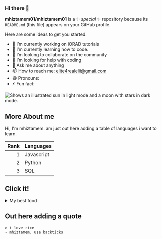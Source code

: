 ### Hi there 👋

**mhiztamem01/mhiztamem01** is a ✨ _special_ ✨ repository because its `README.md` (this file) appears on your GitHub profile.

Here are some ideas to get you started:

- 🔭 I’m currently working on iORAD tutorials
- 🌱 I’m currently learning how to code.
- 👯 I’m looking to collaborate on the community
- 🤔 I’m looking for help with coding
- 💬 Ask me about anything
- 📫 How to reach me: elite4realelii@gmail.com 
- 😄 Pronouns: 
- ⚡ Fun fact:

<picture>
  <source media="(prefers-color-scheme: dark)" srcset="https://user-images.githubusercontent.com/25423296/163456776-7f95b81a-f1ed-45f7-b7ab-8fa810d529fa.png">
  <source media="(prefers-color-scheme: light)" srcset="https://user-images.githubusercontent.com/25423296/163456779-a8556205-d0a5-45e2-ac17-42d089e3c3f8.png">
  <img alt="Shows an illustrated sun in light mode and a moon with stars in dark mode." src="https://user-images.githubusercontent.com/25423296/163456779-a8556205-d0a5-45e2-ac17-42d089e3c3f8.png">
</picture>

## More About me

Hi, I'm mhiztamem. am just out here adding a table of languages i want to learn.

| Rank | Languages |
|-----:|-----------|
|     1| Javascript|
|     2| Python    |
|     3| SQL       |

## Click it!

<details>
<summary>My best food</summary>

rice
  
</details>

## Out here adding a quote

```
> i love rice
- mhiztamem. use backticks
